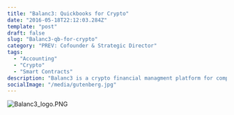 ```yaml
---
title: "Balanc3: Quickbooks for Crypto"
date: "2016-05-18T22:12:03.284Z"
template: "post"
draft: false
slug: "Balanc3-qb-for-crypto"
category: "PREV: Cofounder & Strategic Director"
tags:
  - "Accounting"
  - "Crypto"
  - "Smart Contracts"
description: "Balanc3 is a crypto financial managment platform for companies holding and operating with digital assets."
socialImage: "/media/gutenberg.jpg"
---
```



![Balanc3_logo.PNG](/media/Balanc3_logo.png)